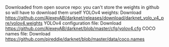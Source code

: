 Downloaded from open source repo:
you can't store the weights in github so will have to download them urself
YOLOv4 weights: Download https://github.com/AlexeyAB/darknet/releases/download/darknet_yolo_v4_pre/yolov4.weights
YOLOv4 configuration file: Download https://github.com/AlexeyAB/darknet/blob/master/cfg/yolov4.cfg
COCO names file: Download https://github.com/pjreddie/darknet/blob/master/data/coco.names
